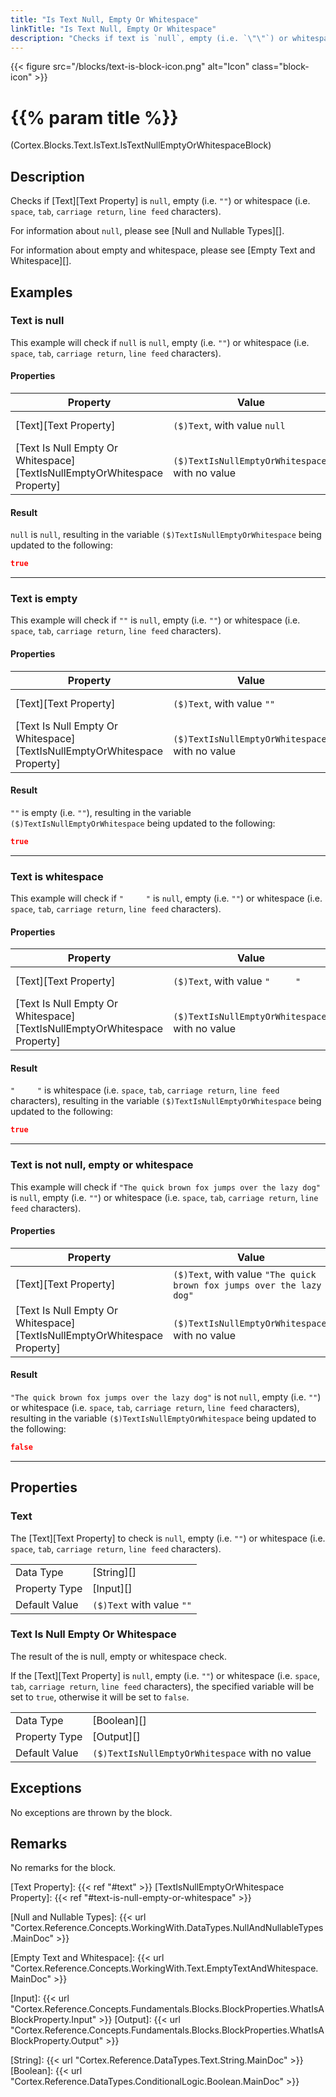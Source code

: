 ```yaml
---
title: "Is Text Null, Empty Or Whitespace"
linkTitle: "Is Text Null, Empty Or Whitespace"
description: "Checks if text is `null`, empty (i.e. `\"\"`) or whitespace (i.e. `space`, `tab`, `carriage return`, `line feed` characters)."
---
```


{{< figure src="/blocks/text-is-block-icon.png" alt="Icon" class="block-icon" >}}

# {{% param title %}}

<p class="namespace">(Cortex.Blocks.Text.IsText.IsTextNullEmptyOrWhitespaceBlock)</p>

## Description

Checks if [Text][Text Property] is `null`, empty (i.e. `""`) or whitespace (i.e. `space`, `tab`, `carriage return`, `line feed` characters).

For information about `null`, please see [Null and Nullable Types][].

For information about empty and whitespace, please see [Empty Text and Whitespace][].

## Examples

### Text is null

This example will check if `null` is `null`, empty (i.e. `""`) or whitespace (i.e. `space`, `tab`, `carriage return`, `line feed` characters).

#### Properties

| Property           | Value                     | Notes                                    |
|--------------------|---------------------------|------------------------------------------|
| [Text][Text Property] | `($)Text`, with value `null` | `($)Text` is a variable of type [String][] |
| [Text Is Null Empty Or Whitespace][TextIsNullEmptyOrWhitespace Property] | `($)TextIsNullEmptyOrWhitespace`, with no value | `($)TextIsNullEmptyOrWhitespace` is a variable that will be set to a [Boolean][] value |

#### Result

`null` is `null`, resulting in the variable `($)TextIsNullEmptyOrWhitespace` being updated to the following:

```json
true
```

***

### Text is empty

This example will check if `""` is `null`, empty (i.e. `""`) or whitespace (i.e. `space`, `tab`, `carriage return`, `line feed` characters).

#### Properties

| Property           | Value                     | Notes                                    |
|--------------------|---------------------------|------------------------------------------|
| [Text][Text Property] | `($)Text`, with value `""` | `($)Text` is a variable of type [String][] |
| [Text Is Null Empty Or Whitespace][TextIsNullEmptyOrWhitespace Property] | `($)TextIsNullEmptyOrWhitespace`, with no value | `($)TextIsNullEmptyOrWhitespace` is a variable that will be set to a [Boolean][] value |

#### Result

`""` is empty (i.e. `""`), resulting in the variable `($)TextIsNullEmptyOrWhitespace` being updated to the following:

```json
true
```

***

### Text is whitespace

This example will check if `"     "` is `null`, empty (i.e. `""`) or whitespace (i.e. `space`, `tab`, `carriage return`, `line feed` characters).

#### Properties

| Property           | Value                     | Notes                                    |
|--------------------|---------------------------|------------------------------------------|
| [Text][Text Property] | `($)Text`, with value `"     "` | `($)Text` is a variable of type [String][] |
| [Text Is Null Empty Or Whitespace][TextIsNullEmptyOrWhitespace Property] | `($)TextIsNullEmptyOrWhitespace`, with no value | `($)TextIsNullEmptyOrWhitespace` is a variable that will be set to a [Boolean][] value |

#### Result

`"     "` is whitespace (i.e. `space`, `tab`, `carriage return`, `line feed` characters), resulting in the variable `($)TextIsNullEmptyOrWhitespace` being updated to the following:

```json
true
```

***

### Text is not null, empty or whitespace

This example will check if `"The quick brown fox jumps over the lazy dog"` is `null`, empty (i.e. `""`) or whitespace (i.e. `space`, `tab`, `carriage return`, `line feed` characters).

#### Properties

| Property           | Value                     | Notes                                    |
|--------------------|---------------------------|------------------------------------------|
| [Text][Text Property] | `($)Text`, with value `"The quick brown fox jumps over the lazy dog"` | `($)Text` is a variable of type [String][] |
| [Text Is Null Empty Or Whitespace][TextIsNullEmptyOrWhitespace Property] | `($)TextIsNullEmptyOrWhitespace`, with no value | `($)TextIsNullEmptyOrWhitespace` is a variable that will be set to a [Boolean][] value |

#### Result

`"The quick brown fox jumps over the lazy dog"` is not `null`, empty (i.e. `""`) or whitespace (i.e. `space`, `tab`, `carriage return`, `line feed` characters), resulting in the variable `($)TextIsNullEmptyOrWhitespace` being updated to the following:

```json
false
```

***

## Properties

### Text

The [Text][Text Property] to check is `null`, empty (i.e. `""`) or whitespace (i.e. `space`, `tab`, `carriage return`, `line feed` characters).

| | |
|--------------------|---------------------------|
| Data Type | [String][] |
| Property Type | [Input][] |
| Default Value | `($)Text` with value `""` |

### Text Is Null Empty Or Whitespace

The result of the is null, empty or whitespace check.

If the [Text][Text Property] is `null`, empty (i.e. `""`) or whitespace (i.e. `space`, `tab`, `carriage return`, `line feed` characters), the specified variable will be set to `true`, otherwise it will be set to `false`.

| | |
|--------------------|---------------------------|
| Data Type | [Boolean][] |
| Property Type | [Output][] |
| Default Value | `($)TextIsNullEmptyOrWhitespace` with no value |

## Exceptions

No exceptions are thrown by the block.

## Remarks

No remarks for the block.

[Text Property]: {{< ref "#text" >}}
[TextIsNullEmptyOrWhitespace Property]: {{< ref "#text-is-null-empty-or-whitespace" >}}

[Null and Nullable Types]: {{< url "Cortex.Reference.Concepts.WorkingWith.DataTypes.NullAndNullableTypes.MainDoc" >}}

[Empty Text and Whitespace]: {{< url "Cortex.Reference.Concepts.WorkingWith.Text.EmptyTextAndWhitespace.MainDoc" >}}

[Input]: {{< url "Cortex.Reference.Concepts.Fundamentals.Blocks.BlockProperties.WhatIsABlockProperty.Input" >}}
[Output]: {{< url "Cortex.Reference.Concepts.Fundamentals.Blocks.BlockProperties.WhatIsABlockProperty.Output" >}}

[String]: {{< url "Cortex.Reference.DataTypes.Text.String.MainDoc" >}}
[Boolean]: {{< url "Cortex.Reference.DataTypes.ConditionalLogic.Boolean.MainDoc" >}}

